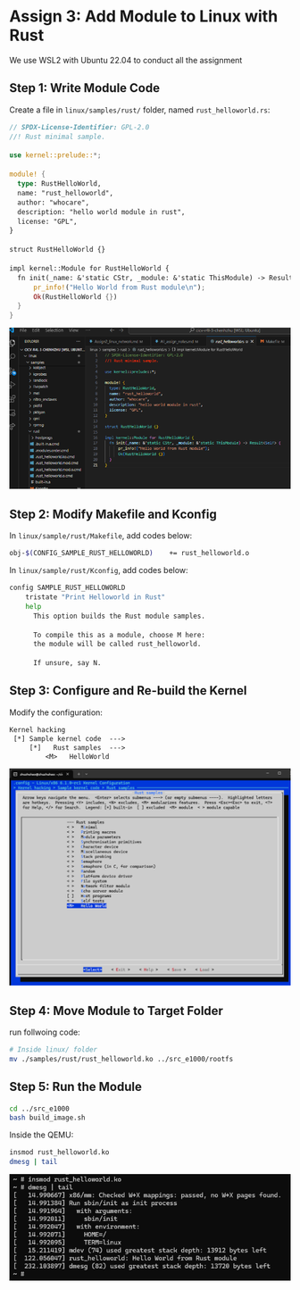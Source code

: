 # Assign 3: Add Module to Linux with Rust
We use WSL2 with Ubuntu 22.04 to conduct all the assignment

## Step 1: Write Module Code
Create a file in `linux/samples/rust/` folder, named `rust_helloworld.rs`:
```rust
// SPDX-License-Identifier: GPL-2.0
//! Rust minimal sample.
      
use kernel::prelude::*;
      
module! {
  type: RustHelloWorld,
  name: "rust_helloworld",
  author: "whocare",
  description: "hello world module in rust",
  license: "GPL",
}
      
struct RustHelloWorld {}
      
impl kernel::Module for RustHelloWorld {
  fn init(_name: &'static CStr, _module: &'static ThisModule) -> Result<Self> {
      pr_info!("Hello World from Rust module\n");
      Ok(RustHelloWorld {})
  }
}

```
![alt text](./images/assign3_code_content.png)

## Step 2: Modify Makefile and Kconfig
In `linux/sample/rust/Makefile`, add codes below:
```bash
obj-$(CONFIG_SAMPLE_RUST_HELLOWORLD)	+= rust_helloworld.o
```

In `linux/sample/rust/Kconfig`, add codes below:
```bash
config SAMPLE_RUST_HELLOWORLD
	tristate "Print Helloworld in Rust"
	help
	  This option builds the Rust module samples.

	  To compile this as a module, choose M here:
	  the module will be called rust_helloworld.

	  If unsure, say N.
```

## Step 3: Configure and Re-build the Kernel
Modify the configuration:
```
Kernel hacking
 [*] Sample kernel code  ---> 
     [*]   Rust samples  --->  
         <M>   HelloWorld 
```
![alt text](./images/assign3_module_helloworld.png)

## Step 4: Move Module to Target Folder
run follwoing code:
```bash
# Inside linux/ folder
mv ./samples/rust/rust_helloworld.ko ../src_e1000/rootfs
```

## Step 5: Run the Module
```bash
cd ../src_e1000
bash build_image.sh
```
Inside the QEMU:
```bash
insmod rust_helloworld.ko
dmesg | tail
```

![alt text](./images/assign3_output_helloworld.png)
